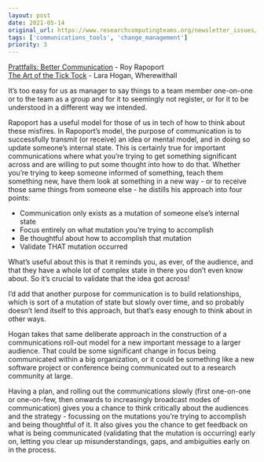 ```yaml
---
layout: post
date: 2021-05-14
original_url: https://www.researchcomputingteams.org/newsletter_issues/0074
tags: ['communications_tools', 'change_management']
priority: 3
---
```


<!-- markdownlint-disable MD033 -->
<!-- markdownlint-disable MD041 -->
<!-- markdownlint-disable MD049 -->

[Prattfalls: Better Communication](https://medium.com/@royrapoport/prattfalls-better-communication-54d173d22a90) - Roy Rapoport<br/>
[The Art of the Tick Tock](https://us2.campaign-archive.com/?u=1f50ce22f02ed0ffc80c10aff&id=e76d448ab9) - Lara Hogan, Wherewithall

It’s too easy for us as manager to say things to a team member one-on-one or to the team as a group and for it to seemingly not register, or for it to be understood in a different way we intended.

Rapoport has a useful model for those of us in tech of how to think about these misfires.  In Rapoport’s model, the purpose of communication is to successfully transmit (or receive) an idea or mental model, and in doing so update someone’s internal state.  This is certainly true for important communications where what you’re trying to get something significant across and are willing to put some thought into how to do that.   Whether you’re trying to keep someone informed of something, teach them something new, have them look at something in a new way  - or to receive those same things from someone else - he distills his approach into four points:

- Communication only exists as a mutation of someone else’s internal state
- Focus entirely on what mutation you’re trying to accomplish
- Be thoughtful about how to accomplish that mutation
- Validate THAT mutation occurred

What’s useful about this is that it reminds you, as ever, of the audience, and that they have a whole lot of complex state in there you don’t even know about.  So it’s crucial to validate that the idea got across!

I’d add that another purpose for communication is to build relationships, which is sort of a mutation of state but slowly over time, and so probably doesn’t lend itself to this approach, but that’s easy enough to think about in other ways.

Hogan takes that same deliberate approach in the construction of a communications roll-out model for a new important message to a larger audience.  That could be some significant change in focus being communicated within a big organization, or it could be something like a new software project or conference being communicated out to a research community at large.

Having a plan, and rolling out the communications slowly (first one-on-one or one-on-few, then onwards to increasingly broadcast modes of communication) gives you a chance to think critically about the audiences and the strategy - focussing on the mutations you’re trying to accomplish and being thoughtful of it.  It also gives you the chance to get feedback on what is being communicated (validating that the mutation is occurring) early on, letting you clear up misunderstandings, gaps, and ambiguities early on in the process.

